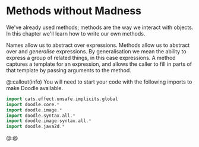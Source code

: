 # Methods without Madness

We've already used methods; methods are the way we interact with objects.
In this chapter we'll learn how to write our own methods.

Names allow us to abstract over expressions.
Methods allow us to abstract over and *generalise* expressions.
By generalisation we mean the ability to express a group of related things, in this case expressions.
A method captures a template for an expression, and allows the caller to fill in parts of that template by passing arguments to the method.

@:callout(info)
You will need to start your code with the following imports to make Doodle available.

```scala mdoc:silent
import cats.effect.unsafe.implicits.global
import doodle.core.*
import doodle.image.*
import doodle.syntax.all.*
import doodle.image.syntax.all.*
import doodle.java2d.*
```
@:@


